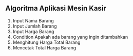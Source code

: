 ## Algoritma Aplikasi Mesin Kasir

1. Input Nama Barang
2. Input Jumlah Barang
3. Input Harga Barang
4. Condition Apakah ada barang yang ingin ditambahkan
5. Menghitung Harga Total Barang
6. Mencetak Total Harga Barang 
